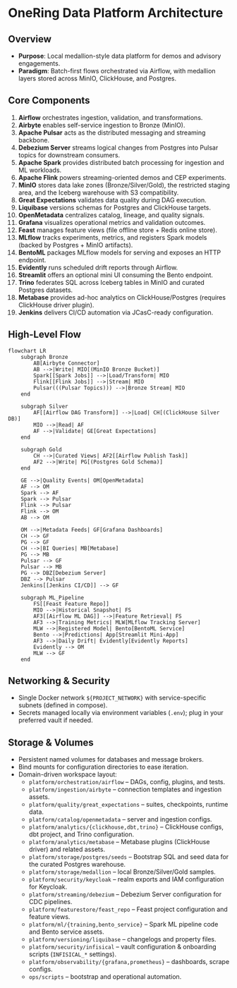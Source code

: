 # OneRing Data Platform Architecture

## Overview
- **Purpose**: Local medallion-style data platform for demos and advisory engagements.
- **Paradigm**: Batch-first flows orchestrated via Airflow, with medallion layers stored across MinIO, ClickHouse, and Postgres.

## Core Components
1. **Airflow** orchestrates ingestion, validation, and transformations.
2. **Airbyte** enables self-service ingestion to Bronze (MinIO).
3. **Apache Pulsar** acts as the distributed messaging and streaming backbone.
4. **Debezium Server** streams logical changes from Postgres into Pulsar topics for downstream consumers.
5. **Apache Spark** provides distributed batch processing for ingestion and ML workloads.
6. **Apache Flink** powers streaming-oriented demos and CEP experiments.
7. **MinIO** stores data lake zones (Bronze/Silver/Gold), the restricted staging area, and the Iceberg warehouse with S3 compatibility.
8. **Great Expectations** validates data quality during DAG execution.
9. **Liquibase** versions schemas for Postgres and ClickHouse targets.
10. **OpenMetadata** centralizes catalog, lineage, and quality signals.
11. **Grafana** visualizes operational metrics and validation outcomes.
12. **Feast** manages feature views (file offline store + Redis online store).
13. **MLflow** tracks experiments, metrics, and registers Spark models (backed by Postgres + MinIO artifacts).
14. **BentoML** packages MLflow models for serving and exposes an HTTP endpoint.
15. **Evidently** runs scheduled drift reports through Airflow.
16. **Streamlit** offers an optional mini UI consuming the Bento endpoint.
17. **Trino** federates SQL across Iceberg tables in MinIO and curated Postgres datasets.
18. **Metabase** provides ad-hoc analytics on ClickHouse/Postgres (requires ClickHouse driver plugin).
19. **Jenkins** delivers CI/CD automation via JCasC-ready configuration.

## High-Level Flow
```mermaid
flowchart LR
    subgraph Bronze
        AB[Airbyte Connector]
        AB -->|Write| MIO[(MinIO Bronze Bucket)]
        Spark[[Spark Jobs]] -->|Load/Transform| MIO
        Flink[[Flink Jobs]] -->|Stream| MIO
        Pulsar(((Pulsar Topics))) -->|Bronze Stream| MIO
    end

    subgraph Silver
        AF[[Airflow DAG Transform]] -->|Load| CH[(ClickHouse Silver DB)]
        MIO -->|Read| AF
        AF -->|Validate| GE[Great Expectations]
    end

    subgraph Gold
        CH -->|Curated Views| AF2[[Airflow Publish Task]]
        AF2 -->|Write| PG[(Postgres Gold Schema)]
    end

    GE -->|Quality Events| OM[OpenMetadata]
    AF --> OM
    Spark --> AF
    Spark --> Pulsar
    Flink --> Pulsar
    Flink --> OM
    AB --> OM

    OM -->|Metadata Feeds| GF[Grafana Dashboards]
    CH --> GF
    PG --> GF
    CH -->|BI Queries| MB[Metabase]
    PG --> MB
    Pulsar --> GF
    Pulsar --> MB
    PG --> DBZ[Debezium Server]
    DBZ --> Pulsar
    Jenkins[[Jenkins CI/CD]] --> GF

    subgraph ML_Pipeline
        FS[[Feast Feature Repo]]
        MIO -->|Historical Snapshot| FS
        AF3[[Airflow ML DAG]] -->|Feature Retrieval| FS
        AF3 -->|Training Metrics| MLW[MLflow Tracking Server]
        MLW -->|Registered Model| Bento[BentoML Service]
        Bento -->|Predictions| App[Streamlit Mini-App]
        AF3 -->|Daily Drift| Evidently[Evidently Reports]
        Evidently --> OM
        MLW --> GF
    end
```

## Networking & Security
- Single Docker network `${PROJECT_NETWORK}` with service-specific subnets (defined in compose).
- Secrets managed locally via environment variables (`.env`); plug in your preferred vault if needed.

## Storage & Volumes
- Persistent named volumes for databases and message brokers.
- Bind mounts for configuration directories to ease iteration.
- Domain-driven workspace layout:
  - `platform/orchestration/airflow` – DAGs, config, plugins, and tests.
  - `platform/ingestion/airbyte` – connection templates and ingestion assets.
  - `platform/quality/great_expectations` – suites, checkpoints, runtime data.
  - `platform/catalog/openmetadata` – server and ingestion configs.
  - `platform/analytics/{clickhouse,dbt,trino}` – ClickHouse configs, dbt project, and Trino configuration.
  - `platform/analytics/metabase` – Metabase plugins (ClickHouse driver) and related assets.
  - `platform/storage/postgres/seeds` – Bootstrap SQL and seed data for the curated Postgres warehouse.
  - `platform/storage/medallion` – local Bronze/Silver/Gold samples.
  - `platform/security/keycloak` – realm exports and IAM configuration for Keycloak.
  - `platform/streaming/debezium` – Debezium Server configuration for CDC pipelines.
  - `platform/featurestore/feast_repo` – Feast project configuration and feature views.
  - `platform/ml/{training,bento_service}` – Spark ML pipeline code and Bento service assets.
  - `platform/versioning/liquibase` – changelogs and property files.
  - `platform/security/infisical` – vault configuration & onboarding scripts (`INFISICAL_*` settings).
  - `platform/observability/{grafana,prometheus}` – dashboards, scrape configs.
  - `ops/scripts` – bootstrap and operational automation.
